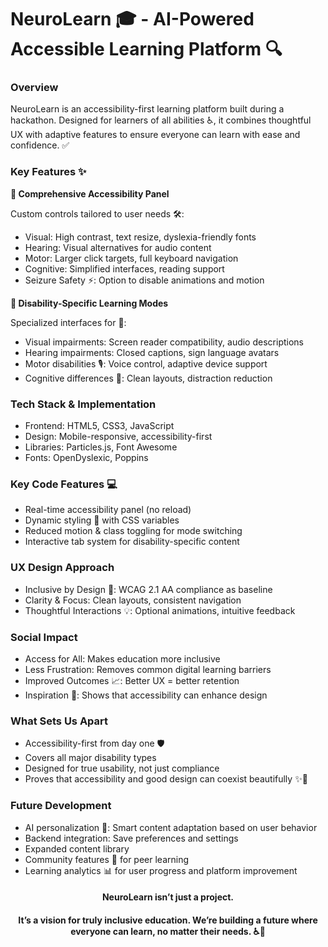# NeuroLearn 🎓 - AI-Powered Accessible Learning Platform 🔍

### Overview

NeuroLearn is an accessibility-first learning platform built during a hackathon. Designed for learners of all abilities ♿, it combines thoughtful UX with adaptive features to ensure everyone can learn with ease and confidence. ✅

### Key Features ✨

**🔧 Comprehensive Accessibility Panel**

Custom controls tailored to user needs 🛠️:
* Visual: High contrast, text resize, dyslexia-friendly fonts
* Hearing: Visual alternatives for audio content
* Motor: Larger click targets, full keyboard navigation
* Cognitive: Simplified interfaces, reading support
* Seizure Safety ⚡: Option to disable animations and motion

**🎯 Disability-Specific Learning Modes**

Specialized interfaces for 🎯:
* Visual impairments: Screen reader compatibility, audio descriptions
* Hearing impairments: Closed captions, sign language avatars
* Motor disabilities 🎙️: Voice control, adaptive device support
* Cognitive differences 🧩: Clean layouts, distraction reduction

### Tech Stack & Implementation
* Frontend: HTML5, CSS3, JavaScript
* Design: Mobile-responsive, accessibility-first
* Libraries: Particles.js, Font Awesome
* Fonts: OpenDyslexic, Poppins

### Key Code Features 💻
* Real-time accessibility panel (no reload)
* Dynamic styling 🎨 with CSS variables
* Reduced motion & class toggling for mode switching
* Interactive tab system for disability-specific content

### UX Design Approach
* Inclusive by Design 🧠: WCAG 2.1 AA compliance as baseline
* Clarity & Focus: Clean layouts, consistent navigation
* Thoughtful Interactions 💡: Optional animations, intuitive feedback

### Social Impact
* Access for All: Makes education more inclusive
* Less Frustration: Removes common digital learning barriers
* Improved Outcomes 📈: Better UX = better retention
* Inspiration 🌟: Shows that accessibility can enhance design

### What Sets Us Apart
* Accessibility-first from day one 🛡️
* Covers all major disability types
* Designed for true usability, not just compliance
* Proves that accessibility and good design can coexist beautifully ✨💫

### Future Development
* AI personalization 🤖: Smart content adaptation based on user behavior
* Backend integration: Save preferences and settings
* Expanded content library
* Community features 👥 for peer learning
* Learning analytics 📊 for user progress and platform improvement

<h4 align="center"><strong>NeuroLearn isn’t just a project.</strong></h4>
<h4 align="center"><strong>It’s a vision for truly inclusive education. We’re building a future where everyone can learn, no matter their needs. ♿📘</strong></h4>
